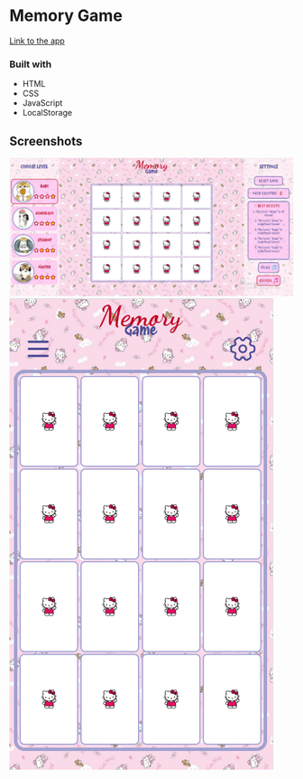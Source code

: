 # Memory Game

[Link to the app](https://kat2709.github.io/nonograms-game)

### Built with

- HTML
- CSS
- JavaScript
- LocalStorage

## Screenshots

![](./screenshot/screen-memory1.PNG)
![](./screenshot/screen-memory2.PNG)
